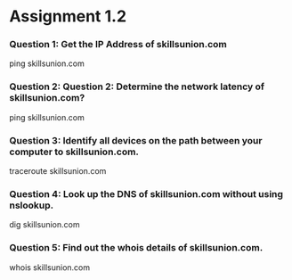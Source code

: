 # Assignment 1.2

### Question 1: Get the IP Address of skillsunion.com
ping skillsunion.com

### Question 2: Question 2: Determine the network latency of skillsunion.com?
ping skillsunion.com

### Question 3: Identify all devices on the path between your computer to skillsunion.com.
traceroute skillsunion.com

### Question 4: Look up the DNS of skillsunion.com without using nslookup.
dig skillsunion.com

### Question 5: Find out the whois details of skillsunion.com.
whois skillsunion.com
